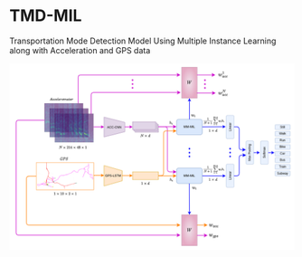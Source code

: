 # TMD-MIL
Transportation Mode Detection Model Using Multiple Instance Learning along with Acceleration and GPS data

<img src="https://github.com/chrissiargas/TMD-MIL/blob/main/net.png" width="780">
